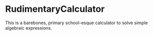 # RudimentaryCalculator
This is a barebones, primary school-esque calculator to solve simple algebraic expressions.
